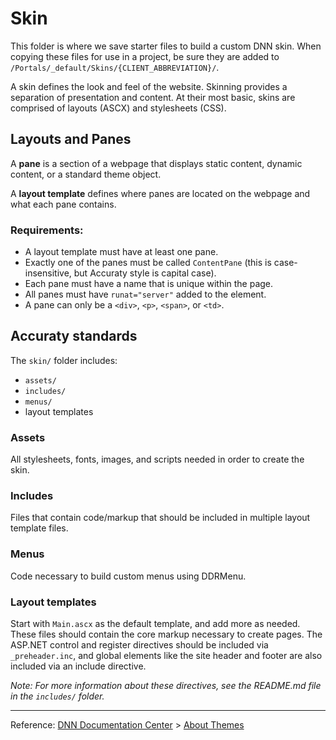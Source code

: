 # Skin

This folder is where we save starter files to build a custom DNN skin. When copying these files for use in a project, be sure they are added to `/Portals/_default/Skins/{CLIENT_ABBREVIATION}/`.

A skin defines the look and feel of the website. Skinning provides a separation of presentation and content. At their most basic, skins are comprised of layouts (ASCX) and stylesheets (CSS). 

## Layouts and Panes

A **pane** is a section of a webpage that displays static content, dynamic content, or a standard theme object.

A **layout template** defines where panes are located on the webpage and what each pane contains.

### Requirements:

* A layout template must have at least one pane.
* Exactly one of the panes must be called `ContentPane` (this is case-insensitive, but Accuraty style is capital case).
* Each pane must have a name that is unique within the page.
* All panes must have `runat="server"` added to the element.
* A pane can only be a `<div>`, `<p>`, `<span>`, or `<td>`. 

## Accuraty standards

The `skin/` folder includes:

* `assets/`
* `includes/`
* `menus/`
* layout templates

### Assets

All stylesheets, fonts, images, and scripts needed in order to create the skin.

### Includes

Files that contain code/markup that should be included in multiple layout template files.

### Menus

Code necessary to build custom menus using DDRMenu.

### Layout templates

Start with `Main.ascx` as the default template, and add more as needed. These files should contain the core markup necessary to create pages. The ASP.NET control and register directives should be included via `_preheader.inc`, and global elements like the site header and footer are also included via an include directive.

*Note: For more information about these directives, see the README.md file in the `includes/` folder.*

---

Reference: [DNN Documentation Center](http://www.dnnsoftware.com/docs) > [About Themes](http://www.dnnsoftware.com/docs/designers/about-themes.html)
